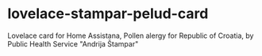 # lovelace-stampar-pelud-card
Lovelace card for Home Assistana, Pollen alergy for Republic of Croatia, by Public Health Service "Andrija Štampar"
